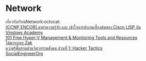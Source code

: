 # Network
เกี่ยวกับเรียนNetwork:octocat:<br>
[[CCNP ENCOR] มาทำความรู้จัก และ เข้าใจการทำงานเบื้องต้นของ Cisco LISP กัน](https://www.youtube.com/watch?v=ixHWZj2qnGo)<br>
[Vinsloev Academy](https://www.youtube.com/channel/UC-OKxBgjKLBGHbueyIOWptw)<br>
[101 Free Hyper-V Management & Monitoring Tools and Resources](https://www.altaro.com/hyper-v/101-hyper-v-management-monitoring-tools/)<br>
[ได้มาจากครู Zak](https://defcon.org/)<br>
[ความรู้พื้นฐานด้านวิศวกรรมสังคม ส่วนที่ 1: Hacker Tactics](https://www.semanticscholar.org/paper/Social-Engineering-Fundamentals%2C-Part-I%3A-Hacker-Granger/3b26582d9ffe48ce2f6a3790badb50f6939501c7)<br>
[SocialEngineerOrg](https://www.youtube.com/c/SocialEngineerOrg/videos)<br>
[]()<br>
[]()<br>
[]()<br>
[]()<br>
[]()<br>
